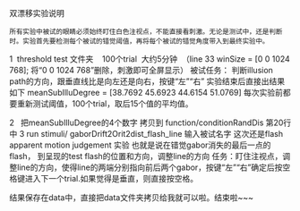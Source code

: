 双漂移实验说明

    所有实验中被试的眼睛必须始终盯住白色注视点，不能直接看刺激。无论是测试中，还是判断时。实验首先要检测每个被试的错觉阈值，再将每个被试的错觉角度带入到最终实验中。
 1  threshold test 文件夹    100个trial  大约5分钟  （line 33 winSize = [0 0 1024 768]; 将“0 0 1024 768”删除，刺激即可全屏显示）
被试任务：  判断illusion path的方向，跟垂直线比是向左还是向右，按键“左”“右”
实验结束后直接出结果 如下
meanSubIlluDegree = [38.7692   45.6923   44.6154   51.0769]
每次实验前都要重新测试阈值，100个trial，取后15个值的平均值。

2   把meanSubIlluDegree的4个数字 拷贝到 function/conditionRandDis 第20行中
3   run  stimuli/ gaborDrift2Orit2dist_flash_line 输入被试名字
这次还是flash apparent motion judgement 实验
也就是说在错觉gabor消失的最后一点的flash，  到呈现的test flash的位置和方向，调整line的方向
任务：盯住注视点，调整line的方向，使得line的两端分别指向前后两个gabor，按键“左”“右”确定后按空格键进入下一个trial.如果觉得是垂直，则直接按空格。

结果保存在data中，直接把data文件夹拷贝给我就可以啦。结束啦~~~


